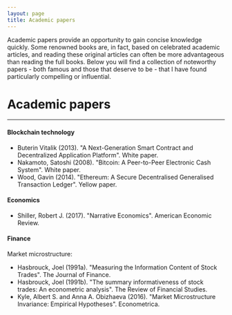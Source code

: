 ```yaml
---
layout: page
title: Academic papers
---
```


Academic papers provide an opportunity to gain concise knowledge quickly. Some renowned books are,
in fact, based on celebrated academic articles, and reading these original articles can often be
more advantageous than reading the full books. Below you will find a collection of noteworthy
papers - both famous and those that deserve to be - that I have found particularly compelling or
influential.

# Academic papers
--------------------------------

#### Blockchain technology
- Buterin Vitalik (2013). "A Next-Generation Smart Contract and Decentralized Application
  Platform". White paper.
- Nakamoto, Satoshi (2008). "Bitcoin: A Peer-to-Peer Electronic Cash System". White paper.
- Wood, Gavin (2014). "Ethereum: A Secure Decentralised Generalised Transaction Ledger". Yellow
  paper.

#### Economics
- Shiller, Robert J. (2017). "Narrative Economics". American Economic Review.

#### Finance

Market microstructure:
- Hasbrouck, Joel (1991a). "Measuring the Information Content of Stock Trades". The Journal of Finance.
- Hasbrouck, Joel (1991b). "The summary informativeness of stock trades: An econometric analysis".
  The Review of Financial Studies.
- Kyle, Albert S. and Anna A. Obizhaeva (2016). "Market Microstructure Invariance: Empirical
  Hypotheses". Econometrica.
